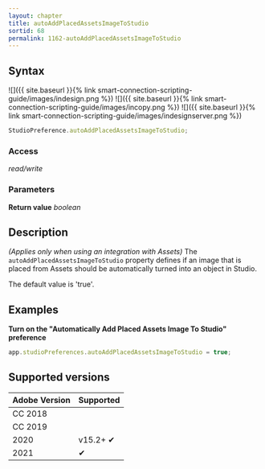 ```yaml
---
layout: chapter
title: autoAddPlacedAssetsImageToStudio
sortid: 68
permalink: 1162-autoAddPlacedAssetsImageToStudio
---
```

## Syntax

![]({{ site.baseurl }}{% link smart-connection-scripting-guide/images/indesign.png %}) ![]({{ site.baseurl }}{% link smart-connection-scripting-guide/images/incopy.png %}) ![]({{ site.baseurl }}{% link smart-connection-scripting-guide/images/indesignserver.png %})
```javascript
StudioPreference.autoAddPlacedAssetsImageToStudio;
```

### Access

*read/write*

### Parameters

**Return value** *boolean*

## Description

*(Applies only when using an integration with Assets)* The `autoAddPlacedAssetsImageToStudio` property defines if an image that is placed from Assets should be automatically turned into an object in Studio.

The default value is 'true'.

## Examples

**Turn on the "Automatically Add Placed Assets Image To Studio" preference**

```javascript
app.studioPreferences.autoAddPlacedAssetsImageToStudio = true;
```

## Supported versions

| Adobe Version | Supported |
|---------------|-----------|
| CC 2018       |           |
| CC 2019       |           |
| 2020          | v15.2+ ✔  |
| 2021          | ✔         |